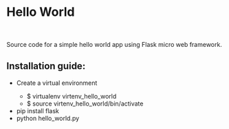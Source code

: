 <h1>Hello World</h1>
<br>

Source code for a simple hello world app using Flask micro web framework.
<br>

<h2>Installation guide: </h2>
<ul>
    <li>Create a virtual environment</li>
        <ul>
            <li>$ virtualenv virtenv_hello_world</li>
            <li>$ source virtenv_hello_world/bin/activate</li>
        </ul>
    <li>pip install flask</li>
    <li>python hello_world.py</li>
</ul>